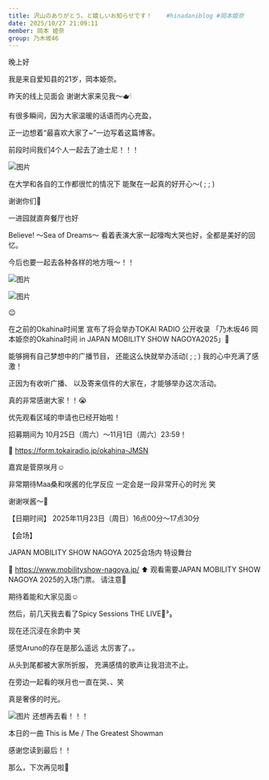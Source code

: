 ```yaml
---
title: 沢山のありがとう。と嬉しいお知らせです！    #hinadaniblog #岡本姫奈
date: 2025/10/27 21:09:11
member: 岡本 姫奈
group: 乃木坂46
---
```


晚上好

我是来自爱知县的21岁，岡本姫奈。




昨天的线上见面会
谢谢大家来见我〜🫖🕯


有很多瞬间，因为大家温暖的话语而内心充盈，

正一边想着“最喜欢大家了~”一边写着这篇博客。






前段时间我们4个人一起去了迪士尼！！！


![图片](https://www.nogizaka46.com/files/46/diary/n46/MEMBER/moblog/202510/mobHsuaHV.jpg)

在大学和各自的工作都很忙的情况下
能聚在一起真的好开心〜( ; ; )


谢谢你们‎🤍


一进园就直奔餐厅也好


Believe! ～Sea of Dreams～
看着表演大家一起嚎啕大哭也好，全都是美好的回忆。



今后也要一起去各种各样的地方哦〜！！





![图片](https://www.nogizaka46.com/files/46/diary/n46/MEMBER/moblog/202510/mobVqr4fV.jpg)

![图片](https://www.nogizaka46.com/files/46/diary/n46/MEMBER/moblog/202510/mob2mUuz9.jpg)


😉




在之前的Okahina时间里
宣布了将会举办TOKAI RADIO 公开收录 「乃木坂46 岡本姫奈的Okahina时间 in JAPAN MOBILITY SHOW NAGOYA2025」🎉




能够拥有自己梦想中的广播节目， 还能这么快就举办活动( ; ; )
我的心中充满了感激！



正因为有收听广播、
以及寄来信件的大家在，才能够举办这次活动。

真的非常感谢大家！！😭




优先观看区域的申请也已经开始啦！

招募期间为
10月25日（周六）〜11月1日（周六）23:59！


🔗
https://form.tokairadio.jp/okahina-JMSN


嘉宾是菅原咲月☺️

非常期待Maa桑和咲酱的化学反应
一定会是一段非常开心的时光 笑

谢谢咲酱〜🫶





【日期时间】
2025年11月23日（周日）16点00分～17点30分

【会场】

JAPAN MOBILITY SHOW NAGOYA 2025会场内 特设舞台

🔗
https://www.mobilityshow-nagoya.jp/
⬆️ 观看需要JAPAN MOBILITY SHOW NAGOYA 2025的入场门票。 请注意🙏





期待着能和大家见面☺️







然后，前几天我去看了Spicy Sessions THE LIVE🚗³₃


现在还沉浸在余韵中 笑

感觉Aruno的存在是那么遥远
太厉害了。。

从头到尾都被大家所折服，
充满感情的歌声让我泪流不止。


在旁边一起看的咲月也一直在哭、、笑


真是奢侈的时光。


![图片](https://www.nogizaka46.com/files/46/diary/n46/MEMBER/moblog/202510/mobKTAMul.jpg)
还想再去看！！！



本日的一曲
This is Me / The Greatest Showman



感谢您读到最后！！


那么，下次再见啦🫶